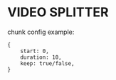 # VIDEO SPLITTER

chunk config example:

```
{
    start: 0,
    duration: 10,
    keep: true/false,
}
```
